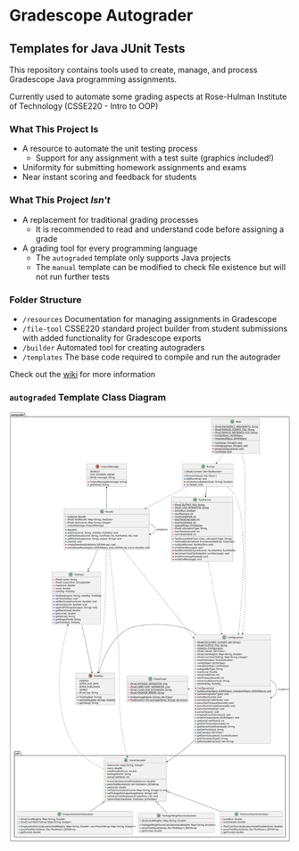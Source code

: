 # Gradescope Autograder

## Templates for Java JUnit Tests

This repository contains tools used to create, manage, and process Gradescope Java programming assignments.

Currently used to automate some grading aspects at Rose-Hulman Institute of Technology (CSSE220 - Intro to OOP)

### What This Project Is

- A resource to automate the unit testing process
  - Support for any assignment with a test suite (graphics included!)
- Uniformity for submitting homework assignments and exams
- Near instant scoring and feedback for students

### What This Project *Isn't*

- A replacement for traditional grading processes
  - It is recommended to read and understand code before assigning a grade
- A grading tool for every programming language
  - The `autograded` template only supports Java projects
  - The `manual` template can be modified to check file existence but will not run further tests

### Folder Structure

- `/resources` Documentation for managing assignments in Gradescope
- `/file-tool` CSSE220 standard project builder from student submissions with added functionality for Gradescope exports
- `/builder` Automated tool for creating autograders
- `/templates` The base code required to compile and run the autograder

Check out the [wiki](https://github.com/cm090/gradescope-autograder/wiki) for more information

### `autograded` Template Class Diagram

![Class diagram](resources/class-diagram.svg)
